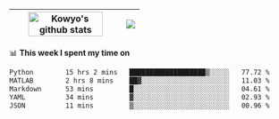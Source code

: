 | <a href="https://github.com/anuraghazra/github-readme-stats"><img width="85%" src="https://github-readme-stats.vercel.app/api?username=kowyo&show_icons=true&hide_border=true&theme=transparent" alt="Kowyo's github stats" /></a> | <a href="https://github.com/anuraghazra/github-readme-stats"><img align="center" src="https://github-readme-stats.vercel.app/api/top-langs/?username=kowyo&exclude_repo=Engineering-Competition-Robot,mobile-robot&hide=c,assembly,shaderlab,hlsl,mathematica,cmake&layout=compact&hide_border=true&theme=transparent" /></a> |
| ------------- | ------------- |

📊 **This week I spent my time on**
<!--START_SECTION:waka-->

```txt
Python        15 hrs 2 mins   ███████████████████▒░░░░░   77.72 %
MATLAB        2 hrs 8 mins    ██▓░░░░░░░░░░░░░░░░░░░░░░   11.03 %
Markdown      53 mins         █░░░░░░░░░░░░░░░░░░░░░░░░   04.61 %
YAML          34 mins         ▓░░░░░░░░░░░░░░░░░░░░░░░░   02.93 %
JSON          11 mins         ▒░░░░░░░░░░░░░░░░░░░░░░░░   00.96 %
```

<!--END_SECTION:waka-->
